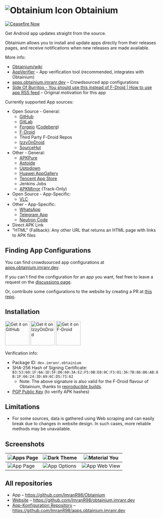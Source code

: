 # ![Obtainium Icon](./assets/graphics/icon_small.png) Obtainium

[![Ceasefire Now](https://badge.techforpalestine.org/default)](https://techforpalestine.org/learn-more)

Get Android app updates straight from the source.

Obtainium allows you to install and update apps directly from their releases pages, and receive notifications when new releases are made available.

More info:
- [Obtainium/wiki](https://github.com/ImranR98/Obtainium/wiki)
- [AppVerifier](https://github.com/soupslurpr/AppVerifier) – App verification tool (recommended, integrates with Obtainium)
- [apps.obtainium.imranr.dev](https://apps.obtainium.imranr.dev/) – Crowdsourced app configurations
- [Side Of Burritos - You should use this instead of F-Droid | How to use app RSS feed](https://youtu.be/FFz57zNR_M0) – Original motivation for this app

Currently supported App sources:
- Open Source - General:
  - [GitHub](https://github.com/)
  - [GitLab](https://gitlab.com/)
  - [Forgejo](https://forgejo.org/) ([Codeberg](https://codeberg.org/))
  - [F-Droid](https://f-droid.org/)
  - Third Party F-Droid Repos
  - [IzzyOnDroid](https://android.izzysoft.de/)
  - [SourceHut](https://git.sr.ht/)
- Other - General:
  - [APKPure](https://apkpure.net/)
  - [Aptoide](https://aptoide.com/)
  - [Uptodown](https://uptodown.com/)
  - [Huawei AppGallery](https://appgallery.huawei.com/)
  - [Tencent App Store](https://sj.qq.com/)
  - Jenkins Jobs
  - [APKMirror](https://apkmirror.com/) (Track-Only)
- Open Source - App-Specific:
  - [VLC](https://videolan.org/)
- Other - App-Specific:
  - [WhatsApp](https://whatsapp.com)
  - [Telegram App](https://telegram.org)
  - [Neutron Code](https://neutroncode.com)
- Direct APK Link
- "HTML" (Fallback): Any other URL that returns an HTML page with links to APK files

## Finding App Configurations

You can find crowdsourced app configurations at [apps.obtainium.imranr.dev](https://apps.obtainium.imranr.dev).

If you can't find the configuration for an app you want, feel free to leave a request on the [discussions page](https://github.com/ImranR98/apps.obtainium.imranr.dev/discussions/new?category=app-requests).

Or, contribute some configurations to the website by creating a PR at [this repo](https://github.com/ImranR98/apps.obtainium.imranr.dev).

## Installation

[<img src="https://github.com/machiav3lli/oandbackupx/blob/034b226cea5c1b30eb4f6a6f313e4dadcbb0ece4/badge_github.png"
    alt="Get it on GitHub"
    height="80">](https://github.com/ImranR98/Obtainium/releases)
[<img src="https://gitlab.com/IzzyOnDroid/repo/-/raw/master/assets/IzzyOnDroid.png"
     alt="Get it on IzzyOnDroid"
     height="80">](https://apt.izzysoft.de/fdroid/index/apk/dev.imranr.obtainium)
[<img src="https://fdroid.gitlab.io/artwork/badge/get-it-on.png"
    alt="Get it on F-Droid"
    height="80">](https://f-droid.org/packages/dev.imranr.obtainium.fdroid/)
     
Verification info:
- Package ID: `dev.imranr.obtainium`
- SHA-256 Hash of Signing Certificate: `B3:53:60:1F:6A:1D:5F:D6:60:3A:E2:F5:0B:E8:0C:F3:01:36:7B:86:B6:AB:8B:1F:66:24:3D:A9:6C:D5:73:62`
  - Note: The above signature is also valid for the F-Droid flavour of Obtainium, thanks to [reproducible builds](https://f-droid.org/docs/Reproducible_Builds/).
- [PGP Public Key](https://keyserver.ubuntu.com/pks/lookup?search=contact%40imranr.dev&fingerprint=on&op=index) (to verify APK hashes)



## Limitations
- For some sources, data is gathered using Web scraping and can easily break due to changes in website design. In such cases, more reliable methods may be unavailable.

## Screenshots

| <img src="./assets/screenshots/1.apps.png" alt="Apps Page" /> | <img src="./assets/screenshots/2.dark_theme.png" alt="Dark Theme" />           | <img src="./assets/screenshots/3.material_you.png" alt="Material You" />    |
| ------------------------------------------------------ | ----------------------------------------------------------------------- | -------------------------------------------------------------------- |
| <img src="./assets/screenshots/4.app.png" alt="App Page" />   | <img src="./assets/screenshots/5.app_opts.png" alt="App Options" /> | <img src="./assets/screenshots/6.app_webview.png" alt="App Web View" /> |

## All repositories

- App – https://github.com/ImranR98/Obtainium
- [Website](https://obtainium.imranr.dev) – https://github.com/ImranR98/obtainium.imranr.dev
- [App-Konfiguration Repository](https://apps.obtainium.imranr.dev/) – https://github.com/ImranR98/apps.obtainium.imranr.dev
